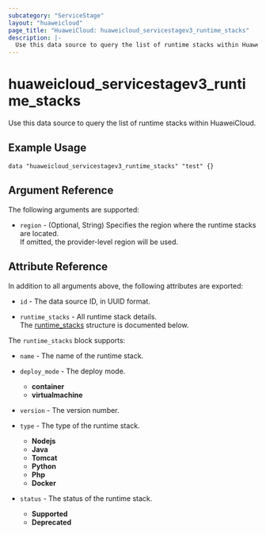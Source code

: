 ```yaml
---
subcategory: "ServiceStage"
layout: "huaweicloud"
page_title: "HuaweiCloud: huaweicloud_servicestagev3_runtime_stacks"
description: |-
  Use this data source to query the list of runtime stacks within HuaweiCloud.
---
```


# huaweicloud_servicestagev3_runtime_stacks

Use this data source to query the list of runtime stacks within HuaweiCloud.

## Example Usage

```hcl
data "huaweicloud_servicestagev3_runtime_stacks" "test" {}
```

## Argument Reference

The following arguments are supported:

* `region` - (Optional, String) Specifies the region where the runtime stacks are located.  
  If omitted, the provider-level region will be used.

## Attribute Reference

In addition to all arguments above, the following attributes are exported:

* `id` - The data source ID, in UUID format.

* `runtime_stacks` - All runtime stack details.  
  The [runtime_stacks](#servicestage_v3_runtime_stacks) structure is documented below.

<a name="servicestage_v3_runtime_stacks"></a>
The `runtime_stacks` block supports:

* `name` - The name of the runtime stack.

* `deploy_mode` - The deploy mode.
  + **container**
  + **virtualmachine**

* `version` - The version number.

* `type` - The type of the runtime stack.
  + **Nodejs**
  + **Java**
  + **Tomcat**
  + **Python**
  + **Php**
  + **Docker**

* `status` - The status of the runtime stack.
  + **Supported**
  + **Deprecated**
